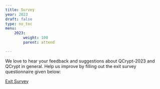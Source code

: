 ```yaml
---
title: Survey
year: 2023
draft: false
type: no_toc
menu:
    2023:
        weight: 100
        parent: attend

---
```


We love to hear your feedback and suggestions about QCrypt-2023 and QCrypt in general. Help us improve by filling out the exit survey questionnaire given below:

<a class="btn primary btn-lg" href="https://docs.google.com/forms/d/e/1FAIpQLScFytHnfnz8iix5UXr8YUJgxAiBvdEAtshy3y9twJvQAY8DBA/viewform">
    Exit Survey
</a>